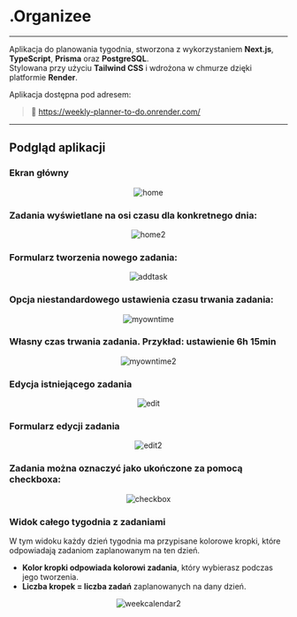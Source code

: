 # .Organizee

---

Aplikacja do planowania tygodnia, stworzona z wykorzystaniem **Next.js**, **TypeScript**, **Prisma** oraz **PostgreSQL**.  
Stylowana przy użyciu **Tailwind CSS** i wdrożona w chmurze dzięki platformie **Render**.


Aplikacja dostępna pod adresem:

> 🔗 https://weekly-planner-to-do.onrender.com/

---

## Podgląd aplikacji



### Ekran główny
<p align="center">
  <img src="./screenshots/home3.png" alt="home" />
</p>

### Zadania wyświetlane na osi czasu dla konkretnego dnia:  
<p align="center">
  <img src="./screenshots/home2.png" alt="home2" />
</p>

### Formularz tworzenia nowego zadania:  
<p align="center">
  <img src="./screenshots/addtask.png" alt="addtask" />
</p>

### Opcja niestandardowego ustawienia czasu trwania zadania:  
<p align="center">
  <img src="./screenshots/myowntime.png" alt="myowntime" />
</p>

### Własny czas trwania zadania. Przykład: ustawienie 6h 15min
<p align="center">
  <img src="./screenshots/myowntime2.png" alt="myowntime2" />
</p>

### Edycja istniejącego zadania
<p align="center">
  <img src="./screenshots/edit.png" alt="edit" />
</p>

### Formularz edycji zadania
<p align="center">
  <img src="./screenshots/edit2.png" alt="edit2" />
</p>

### Zadania można oznaczyć jako ukończone za pomocą checkboxa:  
<p align="center">
  <img src="./screenshots/checkbox.png" alt="checkbox" />
</p>

### Widok całego tygodnia z zadaniami

W tym widoku każdy dzień tygodnia ma przypisane kolorowe kropki, które odpowiadają zadaniom zaplanowanym na ten dzień.  
- **Kolor kropki odpowiada kolorowi zadania**, który wybierasz podczas jego tworzenia.  
- **Liczba kropek = liczba zadań** zaplanowanych na dany dzień.

<p align="center">
  <img src="./screenshots/weekcalendar2.png" alt="weekcalendar2" />
</p>

